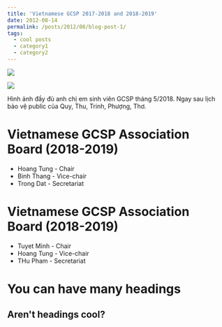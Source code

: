 ```yaml
---
title: 'Vietnamese GCSP 2017-2018 and 2018-2019'
date: 2012-08-14
permalink: /posts/2012/08/blog-post-1/
tags:
  - cool posts
  - category1
  - category2
---
```


![](https://lh3.googleusercontent.com/gDDYrgryQJUR5M_6NqkJuXjyTQLMcnQHSQQkW_zrWxJ2x7jnWc2RW1vEa-SXC_vINYuGM0tXDkhEBSMz_iHDqzzLBj-oXW6bpuANwDiIBA7pBTvL2C_1uVCfQaphfQtC3EdNBytBpklyyRGlxedHkby2WMFbvK0iI00BW3NpDQZuO1dX9zWoUJoNvmeF_1Ze1Gl2H_LpnbgRMdEFUAkNYoleRS9HR-db2MtVbHPPEMVtfVVc9wnalMWLG_d_DSh1iXIgGvDsMxv0f4hksxMlbdWJHA8p9g8_agRNPF12UsWotwsZFNnf-mrGsklzw3gsneWrm_NKNWyu2d4w0rqeYwVNPd_aj5htGptR68GRLKLCfkCF-hTlFin_wrwTa3nZ7zBHiLfuPjdHF5cVlfzZqDScMlxGxdVADGbABFJpZXSUAuSANxBXWv7mXJTbbF0hbjt7SUr1C8-yidYCDEKmCyQGFqgKQjQCmJsnlRkbCs23zn4alQullkWy0G2C2ljrSJIN7P4rLsFA-Y44VbIG2WdF4GqaJ48Suz2U_CFTzb2fTDU_f-iPZn2p1HAuuC0FnFAdktv0AxewAaXbnH0f-TFMTMIVaIrgMBOyPPc=w1357-h901-no)

![](https://lh3.googleusercontent.com/qiNSOkl8fE_j-YdNQBW7t04z_aIjSw3JnxpV4eYgkd_krDTJt9RA4dV6H_5FfZTPa0FPx8AIMkIlyVzfpqCGIfzH5hYW7soaUTeLrymzikDf-q0MCf5s2CTVYDh2UwfC9AEeTuIhnXQdoJwWqmVQ9AliyBZfgEoVOBOmraGDII0hyZDbIcH3hB75efClWuw6FoQiuH8KmO3zwE5qsQ3Ilmm4dFrl1Twjw1ZrPWMR2ikucQIKBtmrLaGd05NKvEXn_s1cgjREORmF3iwQ0FK4v0vFkSgZ48g6cRX4O1WLT8qqx7ZS-B1zEWNJK158QV_MMqCqtVX0HmuqtRGyCOpyCTLXyyoI5FF_y8VynzDLTXB28aURpaAWcdYJ9VwPWfkN9Om7Lzz5IBNCOS5Q8DBvXSA8HEHr2P5C7R1ULSbYMYpJPn_nRrRXOdyKLlsiu0VqA612ncDQFry2fYgFuiXYdG9vnY5-zjViohOm-PDOMO6mEgrthbzu8GfzNaUR5JfTQL5gtoW6UtDuhOfAin0wPkDIuJ43q3qIEZHi0esovupq4IaAQ0XGdu1581uxGqivGjRonTzw7DpsmB4C4OYDbWtRYZ31fafhYhkpG7k=w1357-h901-no)



Hình ảnh đầy đủ anh chị em sinh viên GCSP tháng 5/2018. Ngay sau lịch bảo vệ public của Quy, Thu, Trinh, Phượng, Thơ. 

Vietnamese GCSP Association Board (2018-2019)
======

* Hoang Tung - Chair
* Binh Thang - Vice-chair
* Trong Dat - Secretariat 

Vietnamese GCSP Association Board (2018-2019)
======

* Tuyet Minh - Chair
* Hoang Tung - Vice-chair
* THu Pham - Secretariat 



You can have many headings
======

Aren't headings cool?
------
